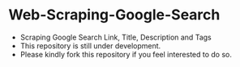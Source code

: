 # Web-Scraping-Google-Search
- Scraping Google Search Link, Title, Description and Tags
- This repository is still under development.
- Please kindly fork this repository if you feel interested to do so.
